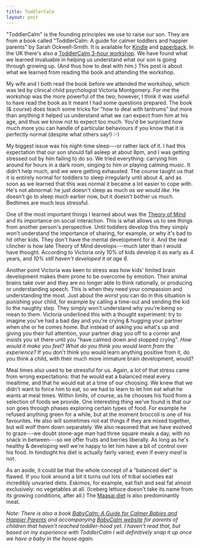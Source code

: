 ```yaml
---
title: ToddlerCalm
layout: post
---
```


"ToddlerCalm" is the founding principles we use to raise our son. They
are from a book called "ToddlerCalm: A guide for calmer toddlers and
happier parents" by Sarah Ockwell-Smith. It is available for
[Kindle][] and [paperback][].  In the UK there's also a
[ToddlerCalm 3-hour workshop][workshop]. We have found what we learned
invaluable in helping us understand what our son is going through
growing up. (And thus how to deal with him.)  This post is about what
we learned from reading the book and attending the workshop.

[Kindle]: http://www.amazon.co.uk/ToddlerCalm-calmer-toddlers-happier-parents-ebook/dp/B00CQ5R186/ref=sr_1_1?s=books&ie=UTF8&qid=1394282509&sr=1-1&keywords=toddlercalm
[paperback]: http://www.amazon.co.uk/ToddlerCalm-calmer-toddlers-happier-parents/dp/0349401055/ref=tmm_pap_title_0?ie=UTF8&qid=1394282509&sr=1-1
[workshop]: http://toddlercalm.co.uk/pages/parent_classes.html

My wife and I both read the book before we attended the workshop,
which was led by clinical child psychologist Victoria Montgomery.  For
me the workshop was the more powerful of the two; however, I think it
was useful to have read the book as it meant I had some questions
prepared. The book (& course) does teach some tricks for "how to deal
with tantrums" but more than anything it helped us understand what we
can expect from him at his age, and thus we know not to expect too
much. You'd be surprised how much more you can handle of particular
behaviours if you know that it is perfectly normal (despite what
others say!) :-)

My biggest issue was his night-time sleep---or rather lack of it. I
had this expectation that our son should fall asleep at about 8pm, and
I was getting stressed out by him failing to do so. We tried
everything: carrying him around for hours in a dark room, singing to
him or playing calming music. It didn't help much, and we were getting
exhausted. The course taught us that it is entirely normal for
toddlers to sleep irregularly until about 4, and as soon as we learned
that this was normal it became a lot easier to cope with. He's not
abnormal: he just doesn't sleep as much *as we would like*. He doesn't
go to sleep much earlier now, but it doesn't bother us much. Bedtimes
are much less stressful.

One of the most important things I learned about was the
[Theory of Mind](http://en.wikipedia.org/wiki/Theory_of_mind) and its
importance on social interaction. This is what allows us to see things
from another person's perspective. Until toddlers develop this they
simply won't understand the importance of sharing, for example, or why
it's bad to hit other kids. They don't have the mental development for
it. And the real clincher is how late Theory of Mind develops---much
later than I would have thought. According to Victoria only 10% of
kids develop it as early as 4 years, and *10% still haven't developed
it at age 6*.

Another point Victoria was keen to stress was how kids' limited brain
development makes them prone to be overcome by emotion. Their animal
brains take over and they are no longer able to think rationally, or
producing or understanding speech. This is when they need your
compassion and understanding the most. Just about the *worst* you can
do in this situation is punishing your child, for example by calling a
time-out and sending the kid to the naughty step. They simply won't
understand why you're being so mean to them. Victoria underlined this
with a thought experiment: try to imagine you've had a bad day and
you're crying & hugging your partner when she or he comes home. But
instead of asking you what's up and giving you their full attention,
your partner drag you off to a corner and insists you sit there until
you "have calmed down and stopped crying". *How would it make you
feel?  What do you think you would learn from the experience?* If you
don't think you would learn anything positive from it, do you think a
child, with their much more immature brain development, would?

Meal times also used to be stressful for us. Again, a lot of that
stress came from wrong expectations: that he would eat a balanced meal
every mealtime, and that he would eat at a time of our choosing.  We
knew that we didn't want to force him to eat, so we had to learn to
let him eat what he wants at meal times. Within limits, of course, as
he chooses his food from a selection of foods we provide. One
interesting thing we've found is that our son goes through phases
exploring certain types of food. For example he refused anything green
for a while, but at the moment broccoli is one of his favourites. He
also will sometimes not eat things if they are mixed together, but
will wolf them down separately. We also reasoned that we have evolved
to graze---we doubt stone-age man had three square meals a day, with
no snack in between---so we offer fruits and berries liberally. As
long as he's healthy & developing well we're happy to let him have a
bit of control over his food.  In hindsight his diet is actually
fairly varied; even if every *meal* is not.

As an aside, it could be that the whole concept of a "balanced diet"
is flawed. If you look around a bit it turns out lots of tribal
societies eat incredibly unvaried diets. Eskimos, for example, eat
fish and seal fat almost exclusively: no vegetables at all. (Iceberg
lettuce doesn't take its name from its growing conditions, after all.)
The [Maasai diet](http://en.wikipedia.org/wiki/Maasai_people#Diet) is
also predominantly meat.

*Note: There is also a book
[BabyCalm: A Guide for Calmer Babies and Happier Parents][babybook]
and accompanying [BabyCalm website](http://babycalm.co.uk) for parents
of children that haven't reached toddler-hood yet. I haven't read that,
but based on my experience with ToddlerCalm I will definitively snap
it up once we have a baby in the house again.*

[babybook]: http://www.amazon.co.uk/BabyCalm-Calmer-Babies-Happier-Parents-ebook/dp/B008IQY7PW/ref=sr_1_1?ie=UTF8&qid=1403733078&sr=8-1&keywords=babycalm

